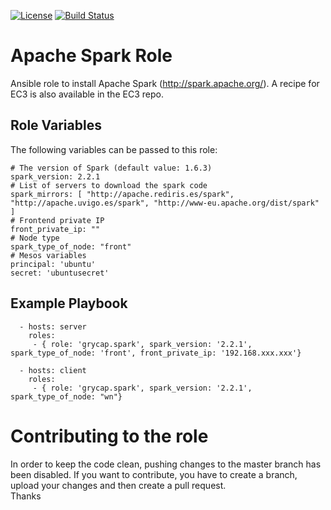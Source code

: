 [![License](https://img.shields.io/badge/license-Apache%202-blue.svg)](https://www.apache.org/licenses/LICENSE-2.0)
[![Build Status](https://travis-ci.org/grycap/ansible-role-spark.svg?branch=master)](https://travis-ci.org/grycap/ansible-role-spark)

Apache Spark Role
==================

Ansible role to install Apache Spark (http://spark.apache.org/). A recipe for EC3 is also available in the EC3 repo.

Role Variables
--------------

The following variables can be passed to this role:

	# The version of Spark (default value: 1.6.3)
	spark_version: 2.2.1
	# List of servers to download the spark code
	spark_mirrors: [ "http://apache.rediris.es/spark", "http://apache.uvigo.es/spark", "http://www-eu.apache.org/dist/spark" ]
	# Frontend private IP
	front_private_ip: ""
	# Node type
	spark_type_of_node: "front"
	# Mesos variables
	principal: 'ubuntu'
	secret: 'ubuntusecret'


Example Playbook
----------------
```
  - hosts: server
    roles:
     - { role: 'grycap.spark', spark_version: '2.2.1', spark_type_of_node: 'front', front_private_ip: '192.168.xxx.xxx'}
```
```
  - hosts: client
    roles:
     - { role: 'grycap.spark', spark_version: '2.2.1', spark_type_of_node: "wn"}
```

Contributing to the role
========================
In order to keep the code clean, pushing changes to the master branch has been disabled. If you want to contribute, you have to create a branch, upload your changes and then create a pull request.  
Thanks
